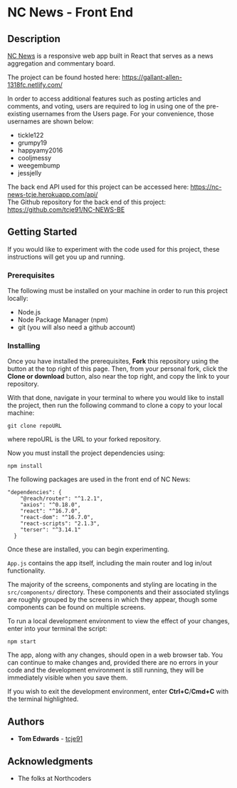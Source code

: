 # NC News - Front End

## Description

[NC News](https://gallant-allen-1318fc.netlify.com/) is a responsive web app built in React that serves as a news aggregation and commentary board.

The project can be found hosted here: https://gallant-allen-1318fc.netlify.com/

In order to access additional features such as posting articles and comments, and voting, users are required to log in using one of the pre-existing usernames from the Users page. For your convenience, those usernames are shown below:

* tickle122
* grumpy19
* happyamy2016
* cooljmessy
* weegembump
* jessjelly

The back end API used for this project can be accessed here: https://nc-news-tcje.herokuapp.com/api/   
The Github repository for the back end of this project: https://github.com/tcje91/NC-NEWS-BE  

## Getting Started

If you would like to experiment with the code used for this project, these instructions will get you up and running.

### Prerequisites

The following must be installed on your machine in order to run this project locally:

* Node.js
* Node Package Manager (npm)
* git (you will also need a github account)

### Installing

Once you have installed the prerequisites, **Fork** this repository using the button at the top right of this page. Then, from your personal fork, click the **Clone or download** button, also near the top right, and copy the link to your repository.

With that done, navigate in your terminal to where you would like to install the project, then run the following command to clone a copy to your local machine:

```
git clone repoURL
```
where repoURL is the URL to your forked repository.  

Now you must install the project dependencies using:
```
npm install
```
The following packages are used in the front end of NC News:

```
"dependencies": {
    "@reach/router": "^1.2.1",
    "axios": "^0.18.0",
    "react": "^16.7.0",
    "react-dom": "^16.7.0",
    "react-scripts": "2.1.3",
    "terser": "^3.14.1"
  }
```
Once these are installed, you can begin experimenting.

```App.js``` contains the app itself, including the main router and log in/out functionality.

The majority of the screens, components and styling are locating in the ```src/components/``` directory. These components and their associated stylings are roughly grouped by the screens in which they appear, though some components can be found on multiple screens.

To run a local development environment to view the effect of your changes, enter into your terminal the script: 
```
npm start
```
The app, along with any changes, should open in a web browser tab. You can continue to make changes and, provided there are no errors in your code and the development environment is still running, they will be immediately visible when you save them.

If you wish to exit the development environment, enter **Ctrl+C**/**Cmd+C** with the terminal highlighted.

## Authors

- **Tom Edwards** - [tcje91](https://github.com/tcje91)

## Acknowledgments

* The folks at Northcoders
